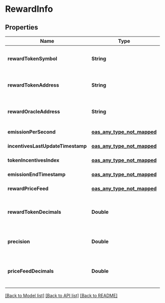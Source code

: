 # RewardInfo
## Properties

| Name | Type | Description | Notes |
|------------ | ------------- | ------------- | -------------|
| **rewardTokenSymbol** | **String** | The symbol of the reward token. | [default to null] |
| **rewardTokenAddress** | **String** | The address of the reward token. | [default to null] |
| **rewardOracleAddress** | **String** | The address of the reward oracle. | [default to null] |
| **emissionPerSecond** | [**oas_any_type_not_mapped**](.md) |  | [default to null] |
| **incentivesLastUpdateTimestamp** | [**oas_any_type_not_mapped**](.md) |  | [default to null] |
| **tokenIncentivesIndex** | [**oas_any_type_not_mapped**](.md) |  | [default to null] |
| **emissionEndTimestamp** | [**oas_any_type_not_mapped**](.md) |  | [default to null] |
| **rewardPriceFeed** | [**oas_any_type_not_mapped**](.md) |  | [default to null] |
| **rewardTokenDecimals** | **Double** | The number of decimals of the reward token. | [default to null] |
| **precision** | **Double** | The precision of the reward token. | [default to null] |
| **priceFeedDecimals** | **Double** | The number of decimals of the price feed. | [default to null] |

[[Back to Model list]](../README.md#documentation-for-models) [[Back to API list]](../README.md#documentation-for-api-endpoints) [[Back to README]](../README.md)

